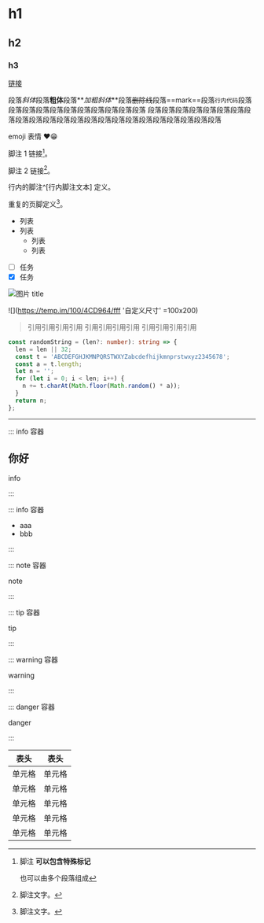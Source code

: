 # h1

## h2

### h3

[链接](https://baidu.com)

段落*斜体*段落**粗体**段落**_加粗斜体_**段落~~删除线~~段落==mark==段落`行内代码`段落段落段落段落段落段落段落段落段落段落段落
段落段落段落段落段落段落段落段落段落段落段落段落段落段落段落段落段落段落段落段落段落段落段落

emoji 表情 ❤😁

脚注 1 链接[^first]。

脚注 2 链接[^second]。

行内的脚注^[行内脚注文本] 定义。

重复的页脚定义[^second]。

- 列表
- 列表
  - 列表
  - 列表
- [ ] 任务
- [x] 任务

![](https://temp.im/100/4CD964/fff '图片 title')

![](https://temp.im/100/4CD964/fff '自定义尺寸' =100x200)

> 引用引用引用引用
> 引用引用引用引用
> 引用引用引用引用

```typescript
const randomString = (len?: number): string => {
  len = len || 32;
  const t = 'ABCDEFGHJKMNPQRSTWXYZabcdefhijkmnprstwxyz2345678';
  const a = t.length;
  let n = '';
  for (let i = 0; i < len; i++) {
    n += t.charAt(Math.floor(Math.random() * a));
  }
  return n;
};
```

[//]: # (分割线)

---

::: info 容器

## 你好

info

:::

::: info 容器

- aaa
- bbb

:::

::: note 容器

note

:::

::: tip 容器

tip

:::

::: warning 容器

warning

:::

::: danger 容器

danger

:::

| 表头 | 表头 |
|-----|-----|
| 单元格 | 单元格 |
| 单元格 | 单元格 |
| 单元格 | 单元格 |
| 单元格 | 单元格 |
| 单元格 | 单元格 |

[^first]: 脚注 **可以包含特殊标记**

    也可以由多个段落组成

[^second]: 脚注文字。


